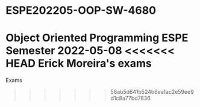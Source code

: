 # ESPE202205-OOP-SW-4680
Object Oriented Programming ESPE Semester 2022-05-08
<<<<<<< HEAD
Erick Moreira's exams
=======
Exams
>>>>>>> 58ab5d641b524b6ea1ac2e59ee9d1c8a77bd7836
